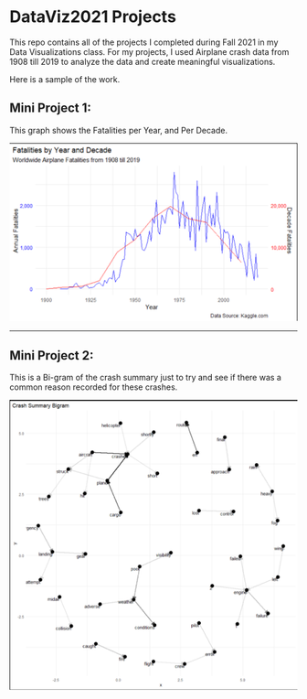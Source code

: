# DataViz2021 Projects

This repo contains all of the projects I completed during Fall 2021 in my Data Visualizations class. For my projects, I used Airplane crash data from 1908 till 2019 to analyze the data and create meaningful visualizations.

Here is a sample of the work.

## Mini Project 1:
This graph shows the Fatalities per Year, and Per Decade.

![Fatalities per Year and Decade](https://github.com/schep77/DataViz2021/blob/main/Visualizations/FatalititesPerYear_Decade.png)

------

## Mini Project 2:
This is a Bi-gram of the crash summary just to try and see if there was a common reason recorded for these crashes.

![Crash Summary Bi-gram](https://github.com/schep77/DataViz2021/blob/main/Visualizations/CrashSummaryBigram.png)

